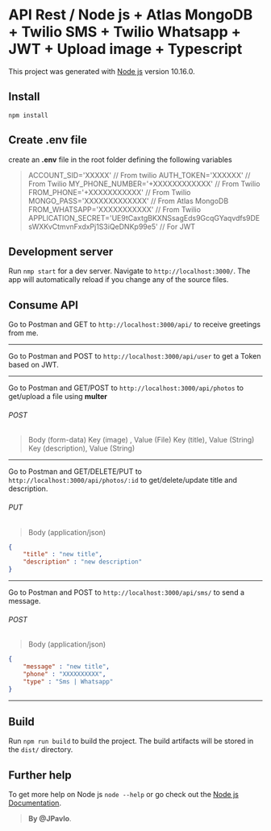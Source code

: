 # API Rest / Node js + Atlas MongoDB + Twilio SMS + Twilio Whatsapp + JWT + Upload image + Typescript 

This project was generated with [Node js](https://nodejs.org/en/docs/) version 10.16.0.

## Install

`npm install`

## Create .env file

create an **.env** file in the root folder defining the following variables

> ACCOUNT_SID='XXXXX' // From twilio
> AUTH_TOKEN='XXXXXX' // From Twilio
> MY_PHONE_NUMBER='+XXXXXXXXXXXX' // From Twilio
> FROM_PHONE='+XXXXXXXXXXX' // From Twilio
> MONGO_PASS='XXXXXXXXXXXXX' // From Atlas MongoDB
> FROM_WHATSAPP='XXXXXXXXXXX' // From Twilio
> APPLICATION_SECRET='UE9tCaxtgBKXNSsagEds9GcqGYaqvdfs9DEsWXKvCtmvnFxdxPj1S3iQeDNKp99e5' // For JWT


## Development server

Run `nmp start` for a dev server. Navigate to `http://localhost:3000/`. The app will automatically reload if you change any of the source files.


## Consume API

Go to Postman and GET to `http://localhost:3000/api/` to receive greetings from me.

___

Go to Postman and POST to `http://localhost:3000/api/user` to get a Token based on JWT.
___

Go to Postman and GET/POST to `http://localhost:3000/api/photos` to get/upload a file using **multer**

###### POST
> Body (form-data)
> Key (image) , Value (File)
> Key (title), Value (String)
> Key (description), Value (String) 

___

Go to Postman and GET/DELETE/PUT to `http://localhost:3000/api/photos/:id` to get/delete/update title and description.

###### PUT
> Body (application/json)
```json
{
	"title" : "new title",
	"description" : "new description" 
}
```
___

Go to Postman and POST to `http://localhost:3000/api/sms/` to send a message.

###### POST
> Body (application/json)
```json
{
	"message" : "new title",
	"phone" : "XXXXXXXXXX",
	"type" : "Sms | Whatsapp"
}
```
___





## Build

Run `npm run build` to build the project. The build artifacts will be stored in the `dist/` directory.


## Further help

To get more help on Node js  `node --help` or go check out the [Node js Documentation](https://nodejs.org/en/docs/).


> **By @JPavlo**.



